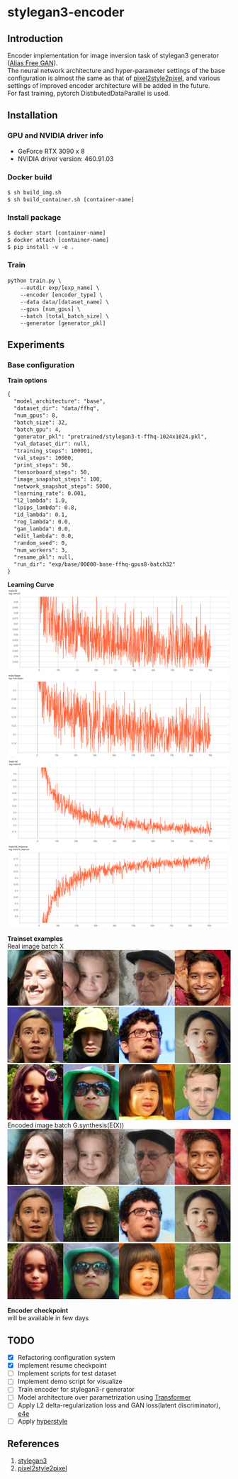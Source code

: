 # stylegan3-encoder

## Introduction
Encoder implementation for image inversion task of stylegan3 generator ([Alias Free GAN](https://github.com/NVlabs/stylegan3)).  
The neural network architecture and hyper-parameter settings of the base configuration is almost the same as that of [pixel2style2pixel](https://github.com/eladrich/pixel2style2pixel), and various settings of improved encoder architecture will be added in the future.  
For fast training, pytorch DistibutedDataParallel is used.  

## Installation

### GPU and NVIDIA driver info
* GeForce RTX 3090 x 8
* NVIDIA driver version: 460.91.03

### Docker build
```
$ sh build_img.sh
$ sh build_container.sh [container-name]
```

### Install package
```
$ docker start [container-name]
$ docker attach [container-name]
$ pip install -v -e .
```

### Train
```
python train.py \
    --outdir exp/[exp_name] \
    --encoder [encoder_type] \
    --data data/[dataset_name] \
    --gpus [num_gpus] \
    --batch [total_batch_size] \
    --generator [generator_pkl]
```

## Experiments
### Base configuration
**Train options**
```
{
  "model_architecture": "base",
  "dataset_dir": "data/ffhq",
  "num_gpus": 8,
  "batch_size": 32,
  "batch_gpu": 4,
  "generator_pkl": "pretrained/stylegan3-t-ffhq-1024x1024.pkl",
  "val_dataset_dir": null,
  "training_steps": 100001,
  "val_steps": 10000,
  "print_steps": 50,
  "tensorboard_steps": 50,
  "image_snapshot_steps": 100,
  "network_snapshot_steps": 5000,
  "learning_rate": 0.001,
  "l2_lambda": 1.0,
  "lpips_lambda": 0.8,
  "id_lambda": 0.1,
  "reg_lambda": 0.0,
  "gan_lambda": 0.0,
  "edit_lambda": 0.0,
  "random_seed": 0,
  "num_workers": 3,
  "resume_pkl": null,
  "run_dir": "exp/base/00000-base-ffhq-gpus8-batch32"
}
```
**Learning Curve**
![l2loss](./imgs/train_l2.png)
![lpipsloss](./imgs/train_lpips.png)
![idloss](./imgs/train_id.png)
![idimprove](./imgs/train_id_improve.png)

**Trainset examples**  
Real image batch X
![real1](./imgs/real_batch_1.png)
![real2](./imgs/real_batch_2.png)
![real3](./imgs/real_batch_3.png)
Encoded image batch G.synthesis(E(X))
![encoded1](./imgs/encoded_batch_1.png)
![encoded2](./imgs/encoded_batch_2.png)
![encoded3](./imgs/encoded_batch_3.png)

**Encoder checkpoint**  
will be available in few days

## TODO
 - [x] Refactoring configuration system
 - [x] Implement resume checkpoint
 - [ ] Implement scripts for test dataset
 - [ ] Implement demo script for visualize
 - [ ] Train encoder for stylegan3-r generator
 - [ ] Model architecture over parametrization using [Transformer](https://arxiv.org/abs/1706.03762)
 - [ ] Apply L2 delta-regularization loss and GAN loss(latent discriminator), [e4e](https://arxiv.org/abs/2102.02766)
 - [ ] Apply [hyperstyle](https://github.com/yuval-alaluf/hyperstyle)

## References
1. [stylegan3](https://github.com/NVlabs/stylegan3)
2. [pixel2style2pixel](https://github.com/eladrich/pixel2style2pixel)
